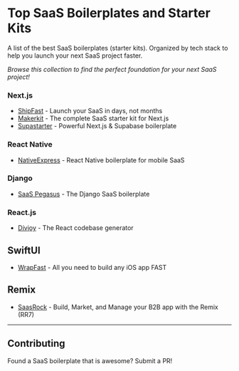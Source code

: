 # Top SaaS Boilerplates and Starter Kits

A list of the best SaaS boilerplates (starter kits). Organized by tech stack to help you launch your next SaaS project faster.

_Browse this collection to find the perfect foundation for your next SaaS project!_

### Next.js
- [ShipFast](https://shipfa.st/?via=marclou) - Launch your SaaS in days, not months
- [Makerkit](https://makerkit.dev?atp=exil0867) - The complete SaaS starter kit for Next.js
- [Supastarter](https://supastarter.dev?atp=drizzle) - Powerful Next.js & Supabase boilerplate

### React Native
- [NativeExpress](http://native.express/?ref=robinfar) - React Native boilerplate for mobile SaaS

### Django
- [SaaS Pegasus](https://www.saaspegasus.com/?via=coryzue) - The Django SaaS boilerplate

### React.js
- [Divjoy](https://divjoy.com/?via=gabe) - The React codebase generator

## SwiftUI
- [WrapFast](https://wrapfa.st?via=juanjo) - All you need to build any iOS app FAST

## Remix
- [SaasRock](https://saasrock.com/?via=rock) - Build, Market, and Manage your B2B app with the Remix (RR7)

---

## Contributing
Found a SaaS boilerplate that is awesome? Submit a PR!
